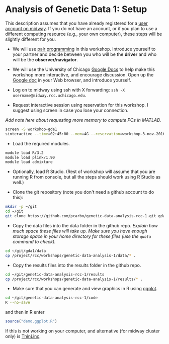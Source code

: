 # Analysis of Genetic Data 1: Setup

This description assumes that you have already registered for a
[user account on
midway](http://rcc.uchicago.edu/getting-started/request-account). If
you do not have an account, or if you plan to use a different
computing resource (e.g., your own computer), these steps will be
slightly different for you.

+ We will use
  [pair programming](http://dx.doi.org/10.1145/2492007.2492020) in
  this workshop. Introduce yourself to your partner and decide between
  you who will be the **driver** and who will be the
  **observer/navigator**.

+ We will use the University of Chicago
  [Google Docs](http://gdocs.uchicago.edu) to help make this workshop
  more interactive, and encourage discussion. Open up the
  [Google doc](http://tinyurl.com/h8y6p9p) in your Web browser, and
  introduce yourself.

+ Log on to midway using ssh with X forwarding:
  `ssh -X username@midway.rcc.uchicago.edu`.

+ Request interactive session using reservation for this workshop. I
  suggest using screen in case you lose your connection.

*Add note here about requesting more memory to compute PCs in MATLAB.*

```bash
screen -S workshop-gda1
sinteractive --time=02:45:00 --mem=4G --reservation=workshop-3-nov-2016
```

+ Load the required modules.
  
```bash
module load R/3.2
module load plink/1.90
module load admixture
```
  
+ Optionally, load R Studio. (Rest of workshop will assume that you
  are running R from console, but all the steps should work using R
  Studio as well.)

+ Clone the git repository (note you don't need a github account to do
this):

```bash
mkdir -p ~/git
cd ~/git
git clone https://github.com/pcarbo/genetic-data-analysis-rcc-1.git gda1
```

+ Copy the data files into the data folder in the github
repo. *Explain how much space these files will take up. Make sure you
have enough storage space in your home directory for these files (use
the `quota` command to check).*

```bash
cd ~/git/gda1/data
cp /project/rcc/workshops/genetic-data-analysis-1/data/* .
```

+ Copy the results files into the results folder in the github repo.

```bash
cd ~/git/genetic-data-analysis-rcc-1/results
cp /project/rcc/workshops/genetic-data-analysis-1/results/* .
```

+ Make sure that you can generate and view graphics in R using
[ggplot](http://ggplot2.org). 

```bash
cd ~/git/genetic-data-analysis-rcc-1/code
R --no-save
```

and then in R enter

```R
source("demo.ggplot.R")
```

If this is not working on your computer, and alternative (for midway
cluster only) is [ThinLinc](add-url-here).

